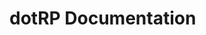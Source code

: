# dotRP Documentation

<script>
	window.fwSettings={
	'widget_id':103000001016
	};
	!function(){if("function"!=typeof window.FreshworksWidget){var n=function(){n.q.push(arguments)};n.q=[],window.FreshworksWidget=n}}() 
</script>
<script type='text/javascript' src='https://euc-widget.freshworks.com/widgets/103000001016.js' async defer></script>
